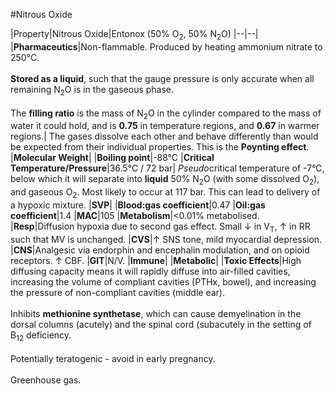 #Nitrous Oxide


|Property|Nitrous Oxide|Entonox (50% O<sub>2</sub>, 50% N<sub>2</sub>O)
|--|--|
|**Pharmaceutics**|Non-flammable. Produced by heating ammonium nitrate to 250°C.<br><br> **Stored as a liquid**, such that the gauge pressure is only accurate when all remaining N<sub>2</sub>O is in the gaseous phase.<br><br> The **filling ratio** is the mass of N<sub>2</sub>O in the cylinder compared to the mass of water it could hold, and is **0.75** in temperature regions, and **0.67** in warmer regions.| The gases dissolve each other and behave differently than would be expected from their individual properties. This is the **Poynting effect**.
|**Molecular Weight**|
|**Boiling point**|-88°C
|**Critical Temperature/Pressure**|36.5°C / 72 bar| *Pseudo*critical temperature of -7°C, below which it will separate into **liquid** 50% N<sub>2</sub>O (with some dissolved O<sub>2</sub>), and gaseous O<sub>2</sub>. Most likely to occur at 117 bar. This can lead to delivery of a hypoxic mixture.
|**SVP**|
|**Blood:gas coefficient**|0.47
|**Oil:gas coefficient**|1.4
|**MAC**|105
|**Metabolism**|<0.01% metabolised.
|**Resp**|Diffusion hypoxia due to second gas effect. Small ↓ in V<sub>T</sub>, ↑ in RR such that MV is unchanged.
|**CVS**|↑ SNS tone, mild myocardial depression.
|**CNS**|Analgesic via endorphin and encephalin modulation, and on opioid receptors. ↑ CBF.
|**GIT**|N/V.
|**Immune**|
|**Metabolic**|
|**Toxic Effects**|High diffusing capacity means it will rapidly diffuse into air-filled cavities, increasing the volume of compliant cavities (PTHx, bowel), and increasing the pressure of non-compliant cavities (middle ear). <br><br> Inhibits **methionine synthetase**, which can cause demyelination in the dorsal columns (acutely) and the spinal cord (subacutely in the setting of B<sub>12</sub> deficiency. <br><br> Potentially teratogenic - avoid in early pregnancy. <br><br> Greenhouse gas.

